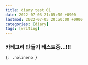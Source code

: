 ```yaml
---
title: diary test 01
date: 2022-07-03 21:05:00 +0900
lastmod: 2022-07-05 20:50:00 +0900
categories: [diary]
tags: [writing]
---
```


### 카테고리 만들기 테스트중...!!!
```
{: .nolineno }
